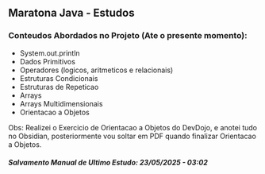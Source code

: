 ## Maratona Java - Estudos

### Conteudos Abordados no Projeto (Ate o presente momento):
- System.out.println
- Dados Primitivos
- Operadores (logicos, aritmeticos e relacionais)
- Estruturas Condicionais
- Estruturas de Repeticao
- Arrays
- Arrays Multidimensionais
- Orientacao a Objetos

Obs: Realizei o Exercicio de Orientacao a Objetos do DevDojo, e anotei tudo no Obsidian, posteriormente vou soltar em PDF quando finalizar Orientacao a Objetos.
#### *Salvamento Manual de Ultimo Estudo: 23/05/2025 - 03:02*